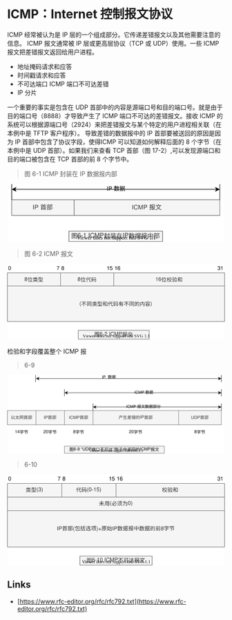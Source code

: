 # ICMP：Internet 控制报文协议

ICMP 经常被认为是 IP 层的一个组成部分。它传递差错报文以及其他需要注意的信息。
ICMP 报文通常被 IP 层或更高层协议（TCP 或 UDP）使用。一些 ICMP 报文把差错报文返回给用户进程。

- 地址掩码请求和应答
- 时间戳请求和应答
- 不可达端口 ICMP 端口不可达差错
- IP 分片

一个重要的事实是包含在 UDP 首部中的内容是源端口号和目的端口号。就是由于目的端口号（8888）才导致产生了 ICMP 端口不可达的差错报文。接收 ICMP 的系统可以根据源端口号（2924）来把差错报文与某个特定的用户进程相关联（在本例中是 TFTP 客户程序）。
导致差错的数据报中的 IP 首部要被送回的原因是因为 IP 首部中包含了协议字段，使得ICMP 可以知道如何解释后面的 8 个字节（在本例中是 UDP 首部）。如果我们来查看 TCP 首部（图 17-2）,可以发现源端口和目的端口被包含在 TCP 首部的前 8 个字节中。

> 图 6-1 ICMP 封装在 IP 数据报内部

![TCP-IP-6-1.svg](./images/TCP-IP-6-1.svg)

> 图 6-2 ICMP 报文

![TCP-IP-6-2.svg](./images/TCP-IP-6-2.svg)

检验和字段覆盖整个 ICMP 报

> 6-9

![TCP-IP-6-9.svg](./images/TCP-IP-6-9.svg)

> 6-10

![TCP-IP-6-10.svg](./images/TCP-IP-6-10.svg)

## Links

- [https://www.rfc-editor.org/rfc/rfc792.txt](https://www.rfc-editor.org/rfc/rfc792.txt)
